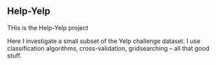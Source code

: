 ## Help-Yelp

THis is the Help-Yelp project

Here  I investigate a small subset of the Yelp challenge dataset. I use classification algorithms, cross-validation, gridsearching – all that good stuff.
